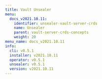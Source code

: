 ```yaml
---
title: Vault Unsealer
menu:
  docs_v2021.10.11:
    identifier: unsealer-vault-server-crds
    name: Unsealer
    parent: vault-server-crds-concepts
    weight: 20
menu_name: docs_v2021.10.11
info:
  cli: v0.5.1
  installer: v2021.10.11
  operator: v0.5.1
  unsealer: v0.5.1
  version: v2021.10.11
---
```


